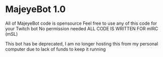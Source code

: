 # MajeyeBot 1.0
All of MajeyeBot code is opensource
Feel free to use any of this code for your Twitch bot
No permission needed
ALL CODE IS WRITTEN FOR mIRC (mSL)

This bot has be deprecated,
I am no longer hosting this from my personal computer
due to lack of funds to keep it running
